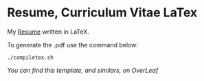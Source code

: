 # Resume, Curriculum Vitae LaTex
My [Resume](./resume.pdf) written in LaTeX.

To generate the .pdf use the command below:

    ./compiletex.sh

*You can find this template, and similars, on OverLeaf*